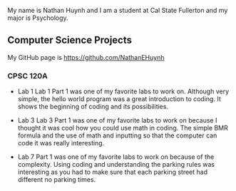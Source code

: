 My name is Nathan Huynh and I am a student at Cal State Fullerton and my major is Psychology.

## Computer Science Projects 

My GitHub page is https://github.com/NathanEHuynh

### CPSC 120A

* 	 Lab 1 
 Lab 1 Part 1 was one of my favorite labs to work on. Although very simple, the hello world program was a great introduction to coding. It shows the beginning of coding and its possibilities. 

* 	Lab 3
	Lab 3 Part 1 was one of my favorite labs to work on because I thought it was cool how you could use math in coding. The simple BMR formula and the use of math and inputting so that the computer can code it was really interesting.

* 	Lab 7 Part 1 was one of my favorite labs to work on because of the complexity. Using coding and understanding the parking rules was interesting as you had to make sure that each parking street had different no parking times. 

